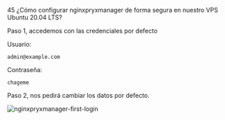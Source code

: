 45 ¿Cómo configurar nginxpryxmanager de forma segura en nuestro VPS Ubuntu 20.04 LTS?

Paso 1, accedemos con las credenciales por defecto

Usuario:

    admin@example.com

Contraseña:

    chageme

Paso 2, nos pedirá cambiar los datos por defecto.

![nginxpryxmanager-first-login](https://user-images.githubusercontent.com/5947268/192282201-20c5efb7-c364-4770-9bf9-32d22d433832.png)
